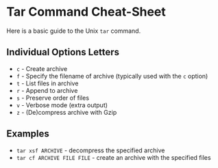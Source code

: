 # Tar Command Cheat-Sheet

Here is a basic guide to the Unix `tar` command.

## Individual Options Letters

* `c` - Create archive
* `f` - Specify the filename of archive (typically used with the `c` option)
* `t` - List files in archive
* `r` - Append to archive
* `s` - Preserve order of files
* `v` - Verbose mode (extra output)
* `z` - (De)compress archive with Gzip

## Examples

* `tar xsf ARCHIVE` - decompress the specified archive
* `tar cf ARCHIVE FILE FILE` - create an archive with the specified files
